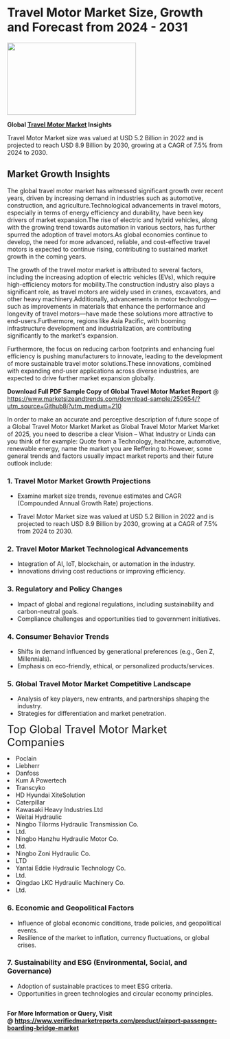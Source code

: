 <H1>Travel Motor Market Size, Growth and Forecast from 2024 - 2031</H1><img class="aligncenter size-medium wp-image-584254" src="https://thirdeyenews.in/wp-content/uploads/2024/09/Global-Market-Research-300x168.jpeg" alt="" width="300" height="168" /><p><strong>Global&nbsp;<a href="https://www.marketsizeandtrends.com/download-sample/250654/?utm_source=Github8j?utm_medium=210">Travel Motor Market</a> Insights</strong></p><p>Travel Motor Market size was valued at USD 5.2 Billion in 2022 and is projected to reach USD 8.9 Billion by 2030, growing at a CAGR of 7.5% from 2024 to 2030.</p><p><h2>Market Growth Insights</h2> <p>The global travel motor market has witnessed significant growth over recent years, driven by increasing demand in industries such as automotive, construction, and agriculture.Technological advancements in travel motors, especially in terms of energy efficiency and durability, have been key drivers of market expansion.The rise of electric and hybrid vehicles, along with the growing trend towards automation in various sectors, has further spurred the adoption of travel motors.As global economies continue to develop, the need for more advanced, reliable, and cost-effective travel motors is expected to continue rising, contributing to sustained market growth in the coming years.</p> <p>The growth of the travel motor market is attributed to several factors, including the increasing adoption of electric vehicles (EVs), which require high-efficiency motors for mobility.The construction industry also plays a significant role, as travel motors are widely used in cranes, excavators, and other heavy machinery.Additionally, advancements in motor technology—such as improvements in materials that enhance the performance and longevity of travel motors—have made these solutions more attractive to end-users.Furthermore, regions like Asia Pacific, with booming infrastructure development and industrialization, are contributing significantly to the market's expansion.</p> <p>Furthermore, the focus on reducing carbon footprints and enhancing fuel efficiency is pushing manufacturers to innovate, leading to the development of more sustainable travel motor solutions.These innovations, combined with expanding end-user applications across diverse industries, are expected to drive further market expansion globally.</p> <p><span class=""><strong>Download Full PDF Sample Copy of Global Travel Motor Market Report</strong> @ <a href="https://www.marketsizeandtrends.com/download-sample/250654/?utm_source=Github8j?utm_medium=210" target="_blank">https://www.marketsizeandtrends.com/download-sample/250654/?utm_source=Github8j?utm_medium=210</a></span></p><p>In order to make an accurate and perceptive description of future scope of a Global&nbsp;Travel Motor Market Market as Global&nbsp;Travel Motor Market Market of 2025, you need to describe a clear Vision &ndash; What Industry or Linda can you think of for example: Quote from a Technology, healthcare, automotive, renewable energy, name the market you are Reffering to.However, some general trends and factors usually impact market reports and their future outlook include:</p><h3>1.&nbsp;<strong>Travel Motor Market Growth Projections</strong></h3><ul><li>Examine market size trends, revenue estimates and CAGR (Compounded Annual Growth Rate) projections.</li><li><p>Travel Motor Market size was valued at USD 5.2 Billion in 2022 and is projected to reach USD 8.9 Billion by 2030, growing at a CAGR of 7.5% from 2024 to 2030.</p></li></ul><h3>2.&nbsp;<strong>Travel Motor Market Technological Advancements</strong></h3><ul><li>Integration of AI, IoT, blockchain, or automation in the industry.</li><li>Innovations driving cost reductions or improving efficiency.</li></ul><h3>3.&nbsp;<strong>Regulatory and Policy Changes</strong></h3><ul><li>Impact of global and regional regulations, including sustainability and carbon-neutral goals.</li><li>Compliance challenges and opportunities tied to government initiatives.</li></ul><h3>4.&nbsp;<strong>Consumer Behavior Trends</strong></h3><ul><li>Shifts in demand influenced by generational preferences (e.g., Gen Z, Millennials).</li><li>Emphasis on eco-friendly, ethical, or personalized products/services.</li></ul><h3>5.&nbsp;<strong>Global Travel Motor Market Competitive Landscape</strong></h3><ul><li>Analysis of key players, new entrants, and partnerships shaping the industry.</li><li>Strategies for differentiation and market penetration.</li></ul><p data-pm-slice="1 1 []"><span style="color: inherit; font-family: inherit; font-size: 25px;">Top Global Travel Motor Market Companies</span></p><div class="" data-test-id=""><p><li>Poclain</li><li> Liebherr</li><li> Danfoss</li><li> Kum A Powertech</li><li> Transcyko</li><li> HD Hyundai XiteSolution</li><li> Caterpillar</li><li> Kawasaki Heavy Industries.Ltd</li><li> Weitai Hydraulic</li><li> Ningbo Tilorms Hydraulic Transmission Co.</li><li> Ltd.</li><li> Ningbo Hanzhu Hydraulic Motor Co.</li><li> Ltd.</li><li> Ningbo Zoni Hydraulic Co.</li><li>LTD</li><li> Yantai Eddie Hydraulic Technology Co.</li><li>Ltd.</li><li> Qingdao LKC Hydraulic Machinery Co.</li><li> Ltd.</li></p></div><h3>6.&nbsp;<strong>Economic and Geopolitical Factors</strong></h3><ul><li>Influence of global economic conditions, trade policies, and geopolitical events.</li><li>Resilience of the market to inflation, currency fluctuations, or global crises.</li></ul><h3>7.&nbsp;<strong>Sustainability and ESG (Environmental, Social, and Governance)</strong></h3><ul><li>Adoption of sustainable practices to meet ESG criteria.</li><li>Opportunities in green technologies and circular economy principles.</li></ul><h2><strong style="font-size: 14px;">For More Information or Query, Visit @&nbsp;</strong><a style="background-color: #ffffff; font-size: 14px;" href="https://www.marketsizeandtrends.com/report/travel-motor-market/" target="_blank">https://www.verifiedmarketreports.com/product/airport-passenger-boarding-bridge-market</a></h2>